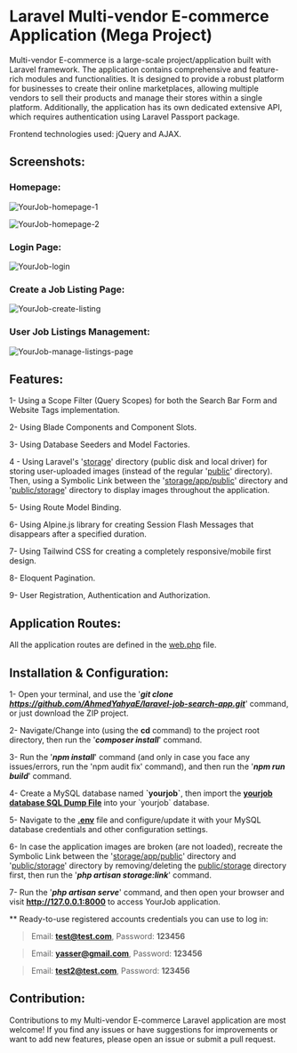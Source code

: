 # Laravel Multi-vendor E-commerce Application (Mega Project)
Multi-vendor E-commerce is a large-scale project/application built with Laravel framework. The application contains comprehensive and feature-rich modules and functionalities. It is designed to provide a robust platform for businesses to create their online marketplaces, allowing multiple vendors to sell their products and manage their stores within a single platform. Additionally, the application has its own dedicated extensive API, which requires authentication using Laravel Passport package.

Frontend technologies used: jQuery and AJAX.

## Screenshots:
### Homepage:
![YourJob-homepage-1](https://github.com/AhmedYahyaE/laravel-job-search-app/assets/118033266/490a6643-c017-487d-8e04-dbedef494339)

![YourJob-homepage-2](https://github.com/AhmedYahyaE/laravel-job-search-app/assets/118033266/2c2cbf4e-95cf-4697-b185-7feacdfd2256)

### Login Page:
![YourJob-login](https://github.com/AhmedYahyaE/laravel-job-search-app/assets/118033266/9e1d40ba-bd64-43a4-b228-3ed137fa5ddd)

### Create a Job Listing Page:
![YourJob-create-listing](https://github.com/AhmedYahyaE/laravel-job-search-app/assets/118033266/3a908b85-5e20-4c6f-9d99-2f5c5e32eefd)

### User Job Listings Management:
![YourJob-manage-listings-page](https://github.com/AhmedYahyaE/laravel-job-search-app/assets/118033266/9268b566-8286-4401-8d56-204c0b80f98f)

## Features:
1- Using a Scope Filter (Query Scopes) for both the Search Bar Form and Website Tags implementation.

2- Using Blade Components and Component Slots.

3- Using Database Seeders and Model Factories.

4 - Using Laravel's '[storage](storage)' directory (public disk and local driver) for storing user-uploaded images (instead of the regular '[public](public)' directory). Then, using a Symbolic Link between the '[storage/app/public](storage/app/public)' directory and '[public/storage](public/storage)' directory to display images throughout the application.

5- Using Route Model Binding.

6- Using Alpine.js library for creating Session Flash Messages that disappears after a specified duration.

7- Using Tailwind CSS for creating a completely responsive/mobile first design.

8- Eloquent Pagination.

9-  User Registration, Authentication and Authorization.

## Application Routes:
All the application routes are defined in the [web.php](/routes/web.php) file.

## Installation & Configuration:

1- Open your terminal, and use the '***git clone https://github.com/AhmedYahyaE/laravel-job-search-app.git***' command, or just download the ZIP project.

2- Navigate/Change into (using the **cd** command) to the project root directory, then run the '***composer install***' command.

3- Run the '***npm install***' command (and only in case you face any issues/errors, run the 'npm audit fix' command), and then run the '***npm run build***' command.

4- Create a MySQL database named **\`yourjob\`**, then import the **[yourjob database SQL Dump File](<Database - yourjob/yourjob database - SQL Dump File - phpMyAdmin Export.sql>)** into your \`yourjob\` database.

5- Navigate to the **[.env](.env)** file and configure/update it with your MySQL database credentials and other configuration settings.

6- In case the application images are broken (are not loaded), recreate the Symbolic Link between the '[storage/app/public](storage/app/public)' directory and '[public/storage](public/storage)' directory by removing/deleting the [public/storage](public/storage) directory first, then run the '***php artisan storage:link***' command.

7- Run the '***php artisan serve***' command, and then open your browser and visit **http://127.0.0.1:8000** to access YourJob application.

\*\* Ready-to-use registered accounts credentials you can use to log in:
> Email: **test@test.com**, Password: **123456**

> Email: **yasser@gmail.com**, Password: **123456**
    
> Email: **test2@test.com**, Password: **123456**

## Contribution:
Contributions to my Multi-vendor E-commerce Laravel application are most welcome! If you find any issues or have suggestions for improvements or want to add new features, please open an issue or submit a pull request.
